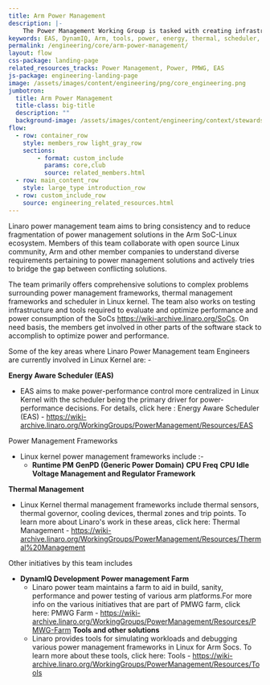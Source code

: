 ```yaml
---
title: Arm Power Management
description: |-
    The Power Management Working Group is tasked with creating infrastructure, guidelines and tools to enable superior power management on multiple Arm SoCs.
keywords: EAS, DynamIQ, Arm, tools, power, energy, thermal, scheduler, big.LITTLE
permalink: /engineering/core/arm-power-management/
layout: flow
css-package: landing-page
related_resources_tracks: Power Management, Power, PMWG, EAS
js-package: engineering-landing-page
image: /assets/images/content/engineering/png/core_engineering.png
jumbotron:
  title: Arm Power Management
  title-class: big-title
  description: ""
  background-image: /assets/images/content/engineering/context/stewardship.jpg
flow:
  - row: container_row
    style: members_row light_gray_row
    sections:
        - format: custom_include
          params: core,club
          source: related_members.html
  - row: main_content_row
    style: large_type introduction_row
  - row: custom_include_row
    source: engineering_related_resources.html
---
```

Linaro power management team aims to bring consistency and to reduce fragmentation of power management solutions in the Arm SoC-Linux ecosystem. Members of this team collaborate with open source Linux community, Arm and other member companies to understand diverse requirements pertaining to power management solutions and actively tries to bridge the gap between conflicting solutions.

The team primarily offers comprehensive solutions to complex problems surrounding power management frameworks, thermal management frameworks and scheduler in Linux kernel. The team also works on testing infrastructure and tools required to evaluate and optimize performance and power consumption of the SoCs https://wiki-archive.linaro.org/SoCs. On need basis, the members get involved in other parts of the software stack to accomplish to optimize power and performance.

Some of the key areas where Linaro Power Management team Engineers are currently involved in Linux Kernel are: -

**Energy Aware Scheduler (EAS)**

- EAS aims to make power-performance control more centralized in Linux Kernel with the scheduler being the primary driver for power-performance decisions. For details, click here : Energy Aware Scheduler (EAS) - https://wiki-archive.linaro.org/WorkingGroups/PowerManagement/Resources/EAS

Power Management Frameworks

- Linux kernel power management frameworks include :-
    - **Runtime PM** **GenPD (Generic Power Domain)** **CPU Freq** **CPU Idle** **Voltage Management and Regulator Framework**

**Thermal Management**

- Linux Kernel thermal management frameworks include thermal sensors, thermal governor, cooling devices, thermal zones and trip points. To learn more about Linaro's work in these areas, click here: Thermal Management - https://wiki-archive.linaro.org/WorkingGroups/PowerManagement/Resources/Thermal%20Management

Other initiatives by this team includes

- **DynamIQ Development** **Power management Farm**
    - Linaro power team maintains a farm to aid in build, sanity, performance and power testing of various arm platforms.For more info on the various initiatives that are part of PMWG farm, click here: PMWG Farm - https://wiki-archive.linaro.org/WorkingGroups/PowerManagement/Resources/PMWG-Farm
**Tools and other solutions**
    - Linaro provides tools for simulating workloads and debugging various power management frameworks in Linux for Arm Socs. To learn more about these tools, click here: Tools - https://wiki-archive.linaro.org/WorkingGroups/PowerManagement/Resources/Tools
